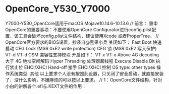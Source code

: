# OpenCore_Y530_Y7000
Y7000-Y530_OpenCore适用于macOS Mojave10.14.6-10.13.6
//
前言：
    重申OpenCore的重要事项：不要使用OpenCore Configurator进行config.plist配置，该工具会破坏config.plist文件结构，建议使用Xcode 或者ProperTree。
//
OpenCore官方要求的BIOS设置，抄袭自@黑果小兵
关闭如下：
Fast Boot	快速启动
CFG Lock (MSR 0xE2 write protection)	CFG 锁 (MSR 0xE2 写入保护)
VT-d	VT-d
CSM	兼容性支持模块
开启如下：
VT-x	VT-x
Above 4G decoding	大于 4G 地址空间解码
Hyper Threading	处理器超线程
Execute Disable Bit	执行禁止位
EHCI/XHCI Hand-off	接手 EHCI/XHCI 控制
OS type: other types	操作系统类型: 其他
以上要求个人没有按照此设置，只关闭了安全启动，就直接安装了，没什么影响，不嫌麻烦的可以按以上要求。
//
1：OpenCore文件结构，针对小白的讲解各个.efi与.KEXT文件的作用：

